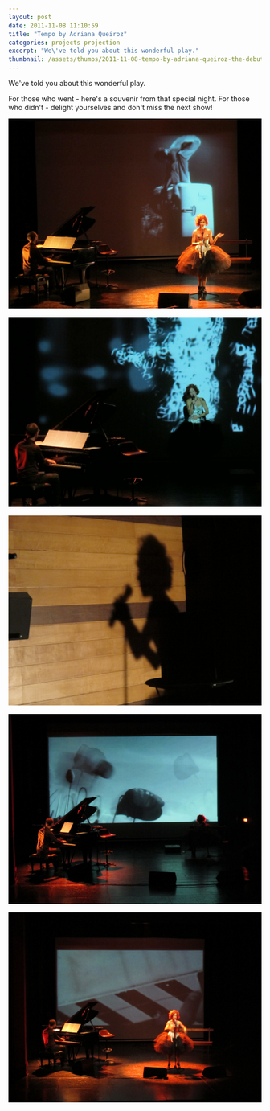 ```yaml
---
layout: post
date: 2011-11-08 11:10:59
title: "Tempo by Adriana Queiroz"
categories: projects projection
excerpt: "We\'ve told you about this wonderful play."
thumbnail: /assets/thumbs/2011-11-08-tempo-by-adriana-queiroz-the-debut-1.jpg
---
```


We've told you about this wonderful play.

For those who went - here's a souvenir from that special night. For those who didn't - delight yourselves and don't miss the next show!

<a href="/assets/images/2011-11-08-tempo-by-adriana-queiroz-the-debut-1.jpg"><img class="postimage" src="/assets/images/2011-11-08-tempo-by-adriana-queiroz-the-debut-1.jpg"/></a>

<a href="/assets/images/2011-11-08-tempo-by-adriana-queiroz-the-debut-2.jpg"><img class="postimage" src="/assets/images/2011-11-08-tempo-by-adriana-queiroz-the-debut-2.jpg"/></a>

<a href="/assets/images/2011-11-08-tempo-by-adriana-queiroz-the-debut-3.jpg"><img class="postimage" src="/assets/images/2011-11-08-tempo-by-adriana-queiroz-the-debut-3.jpg"/></a>

<a href="/assets/images/2011-11-08-tempo-by-adriana-queiroz-the-debut-4.jpg"><img class="postimage" src="/assets/images/2011-11-08-tempo-by-adriana-queiroz-the-debut-4.jpg"/></a>

<a href="/assets/images/2011-11-08-tempo-by-adriana-queiroz-the-debut-5.jpg"><img class="postimage" src="/assets/images/2011-11-08-tempo-by-adriana-queiroz-the-debut-5.jpg"/></a>

&nbsp;

&nbsp;
